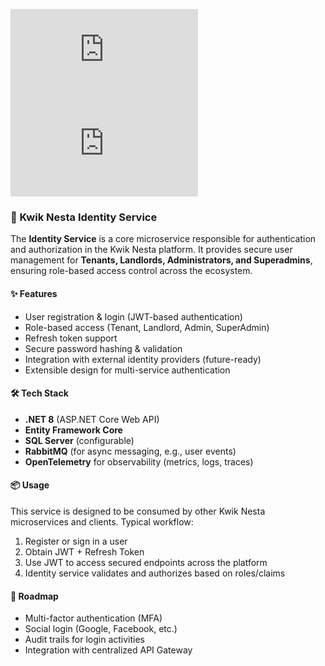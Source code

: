 ![Docker Image Version](https://img.shields.io/docker/v/blueclikk/kwik-nesta.identity.svc?sort=semver&label=version)
![Docker Pulls](https://img.shields.io/docker/pulls/blueclikk/kwik-nesta.identity.svc)

### 🔐 Kwik Nesta Identity Service

The **Identity Service** is a core microservice responsible for authentication and authorization in the Kwik Nesta platform. It provides secure user management for **Tenants, Landlords, Administrators, and Superadmins**, ensuring role-based access control across the ecosystem.

#### ✨ Features

* User registration & login (JWT-based authentication)
* Role-based access (Tenant, Landlord, Admin, SuperAdmin)
* Refresh token support
* Secure password hashing & validation
* Integration with external identity providers (future-ready)
* Extensible design for multi-service authentication

#### 🛠️ Tech Stack

* **.NET 8** (ASP.NET Core Web API)
* **Entity Framework Core**
* **SQL Server** (configurable)
* **RabbitMQ** (for async messaging, e.g., user events)
* **OpenTelemetry** for observability (metrics, logs, traces)

#### 📦 Usage

This service is designed to be consumed by other Kwik Nesta microservices and clients.
Typical workflow:

1. Register or sign in a user
2. Obtain JWT + Refresh Token
3. Use JWT to access secured endpoints across the platform
4. Identity service validates and authorizes based on roles/claims

#### 🚀 Roadmap

* Multi-factor authentication (MFA)
* Social login (Google, Facebook, etc.)
* Audit trails for login activities
* Integration with centralized API Gateway